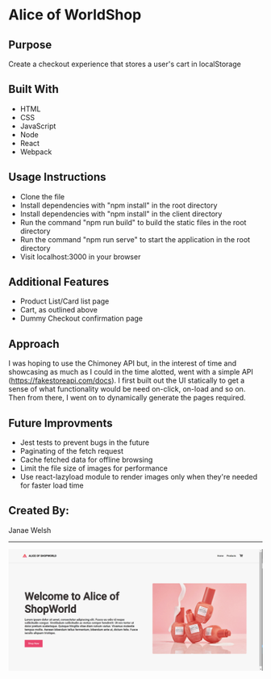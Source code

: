 # Alice of WorldShop

## Purpose
Create a checkout experience that stores a user's cart in localStorage

## Built With

- HTML
- CSS
- JavaScript
- Node
- React
- Webpack

## Usage Instructions
- Clone the file
- Install dependencies with "npm install" in the root directory
- Install dependencies with "npm install" in the client directory
- Run the command "npm run build" to build the static files in the root directory
- Run the command "npm run serve" to start the application in the root directory
- Visit localhost:3000 in your browser

## Additional Features
- Product List/Card list page
- Cart, as outlined above
- Dummy Checkout confirmation page


## Approach
I was hoping to use the Chimoney API but, in the interest of time and showcasing as much as I could in the time alotted, went with a simple API (https://fakestoreapi.com/docs). I first built out the UI statically to get a sense of what functionality would be need on-click, on-load and so on. Then from there, I went on to dynamically generate the pages required.

## Future Improvments
- Jest tests to prevent bugs in the future
- Paginating of the fetch request
- Cache fetched data for offline browsing
- Limit the file size of images for performance
- Use react-lazyload module to render images only when they're needed for faster load time

## Created By:
Janae Welsh

---

![](./client/public/screenshot.png)
